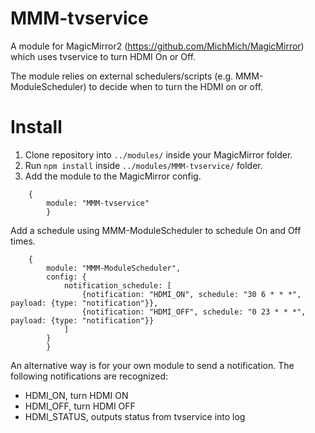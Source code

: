 # MMM-tvservice

A module for MagicMirror2 (https://github.com/MichMich/MagicMirror) which uses tvservice to turn HDMI On or Off.

The module relies on external schedulers/scripts (e.g. MMM-ModuleScheduler) to decide when to turn the HDMI on or off.


# Install

1. Clone repository into `../modules/` inside your MagicMirror folder.
2. Run `npm install` inside `../modules/MMM-tvservice/` folder.
3. Add the module to the MagicMirror config.
```
	{
		module: "MMM-tvservice"
        }
```

Add a schedule using MMM-ModuleScheduler to schedule On and Off times.
```
	{
		module: "MMM-ModuleScheduler",
		config: {
			notification_schedule: [
				{notification: "HDMI_ON", schedule: "30 6 * * *", payload: {type: "notification"}},
				{notification: "HDMI_OFF", schedule: "0 23 * * *", payload: {type: "notification"}}
			]
		}
        }
```

An alternative way is for your own module to send a notification. The following notifications are recognized:
- HDMI_ON, turn HDMI ON
- HDMI_OFF, turn HDMI OFF
- HDMI_STATUS, outputs status from tvservice into log


